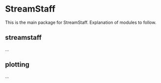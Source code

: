 # StreamStaff

This is the main package for StreamStaff. Explanation of modules to follow.

## streamstaff
...

## plotting
...